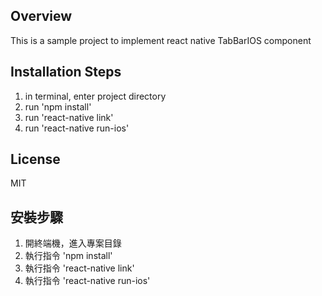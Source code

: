 ## Overview
This is a sample project to implement react native TabBarIOS component

## Installation Steps
1. in terminal, enter project directory
2. run 'npm install'
3. run 'react-native link'
4. run 'react-native run-ios'

## License
MIT


## 安裝步驟
1. 開終端機，進入專案目錄
2. 執行指令 'npm install'
3. 執行指令 'react-native link'
4. 執行指令 'react-native run-ios'